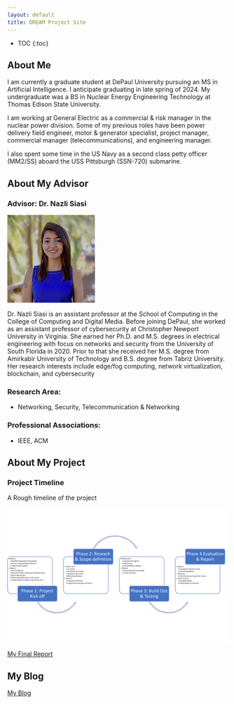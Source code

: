 ```yaml
---
layout: default
title: DREAM Project Site
---
```


* TOC
{:toc}

## About Me

I am currently a graduate student at DePaul University pursuing an MS in Artificial Intelligence. I anticipate graduating in late spring of 2024. My undergraduate was a BS in Nuclear Energy Engineering Technology at Thomas Edison State University. 

I am working at General Electric as a commercial & risk manager in the nuclear power division. Some of my previous roles have been power delivery field engineer, motor & generator specialist, project manager, commercial manager (telecommunications), and engineering manager.

I also spent some time in the US Navy as a second class petty officer (MM2/SS) aboard the USS Pittsburgh (SSN-720) submarine. 



## About My Advisor
### **Advisor: Dr. Nazli Siasi**
![advisor headshot](images/NS_headshot.jpg)

Dr. Nazli Siasi is an assistant professor at the School of Computing in the College of Computing and Digital Media. Before joining DePaul, she worked as an assistant professor of cybersecurity at Christopher Newport University in Virginia. She earned her Ph.D. and M.S. degrees in electrical engineering with focus on networks and security from the University of South Florida in 2020. Prior to that she received her M.S. degree from Amirkabir University of Technology and B.S. degree from Tabriz University. Her research interests include edge/fog computing, network virtualization, blockchain, and cybersecurity

### **Research Area:**

  * Networking, Security, Telecommunication & Networking

### **Professional Associations:**

  * IEEE, ACM

## About My Project

### Project Timeline

A Rough timeline of the project

![timeline of the project](images/Timeline.png)

[My Final Report](files/finalreport.pdf)

## My Blog

[My Blog](blog.html)
